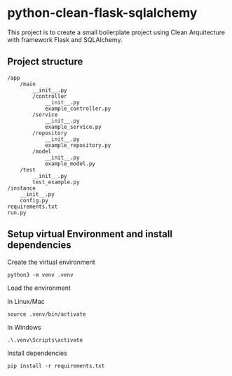 # python-clean-flask-sqlalchemy

This project is to create a small boilerplate project using Clean Arquitecture with framework Flask and SQLAlchemy.

## Project structure

    /app
        /main
            __init__.py
            /controller
                __init__.py
                example_controller.py
            /service
                __init__.py
                example_service.py
            /repository
                __init__.py
                example_repository.py
            /model
                __init__.py
                example_model.py
        /test
            __init__.py
            test_example.py
    /instance
        __init__.py
        config.py
    requirements.txt
    run.py

## Setup virtual Environment and install dependencies

Create the virtual environment

    python3 -m venv .venv

Load the environment

In Linux/Mac

    source .venv/bin/activate

In Windows

    .\.venv\Scripts\activate

Install dependencies

    pip install -r requirements.txt